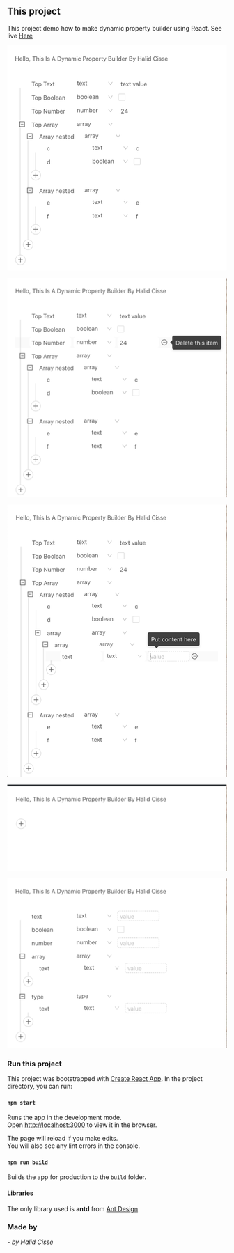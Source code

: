 
## This project

This project demo how to make dynamic property builder using React.
See live [Here](https://OBuilder.netlify.com/)

![Screen shoot](https://github.com/HalidCisse/ObjectBuilder/raw/master/public/screenshot/1.png)

![Screen shoot](https://github.com/HalidCisse/ObjectBuilder/raw/master/public/screenshot/2.png)

![Screen shoot](https://github.com/HalidCisse/ObjectBuilder/raw/master/public/screenshot/3.png)

![Screen shoot](https://github.com/HalidCisse/ObjectBuilder/raw/master/public/screenshot/4.png)

![Screen shoot](https://github.com/HalidCisse/ObjectBuilder/raw/master/public/screenshot/5.png)

### Run this project

This project was bootstrapped with [Create React App](https://github.com/facebook/create-react-app).
In the project directory, you can run:

#### `npm start`

Runs the app in the development mode.<br>
Open [http://localhost:3000](http://localhost:3000) to view it in the browser.

The page will reload if you make edits.<br>
You will also see any lint errors in the console.

#### `npm run build`

Builds the app for production to the `build` folder.<br>

#### Libraries

The only library used is **antd** from  [Ant Design](https://ant.design/components/tree/)


### Made by

_- by Halid Cisse_
